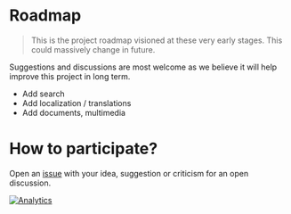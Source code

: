 # Roadmap

> This is the project roadmap visioned at these very early stages. This could massively change in future.

Suggestions and discussions are most welcome as we believe it will help improve this project in long term.

- Add search
- Add localization / translations
- Add documents, multimedia

# How to participate?
Open an [issue](https://github.com/pklocal/roadmap/issues/new) with your idea, suggestion or criticism for an open discussion.
 
[![Analytics](https://ga-beacon.appspot.com/UA-50688851-1/localpk/roadmap)](https://github.com/igrigorik/ga-beacon)
